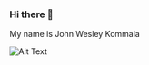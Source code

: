 ### Hi there 👋

My name is John Wesley Kommala

![Alt Text](https://media.giphy.com/media/7AyIKaV7uEeIw/giphy.gif) 
<!--
**JohnWesleyK/JohnWesleyK** is a ✨ _special_ ✨ repository because its `README.md` (this file) appears on your GitHub profile.

Here are some ideas to get you started:

- 🔭 I’m currently working on ...
- 🌱 I’m currently learning ...
- 👯 I’m looking to collaborate on ...
- 🤔 I’m looking for help with ...
- 💬 Ask me about ...
- 📫 How to reach me: ...
- 😄 Pronouns: ...
- ⚡ Fun fact: ...
-->
